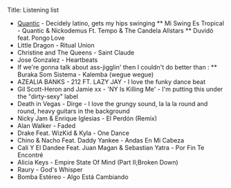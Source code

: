 Title: Listening list

* [Quantic](https://en.wikipedia.org/wiki/Quantic_(musician)) - Decidely latino, gets my hips swinging
** Mi Swing Es Tropical - Quantic & Nickodemus Ft. Tempo & The Candela Allstars
** Duvidó feat. Pongo Love
* Little Dragon - Ritual Union
* Christine and The Queens - Saint Claude
* Jose Gonzalez - Heartbeats
* If we're gonna talk about ass-jigglin' then I couldn't do better than :
** Buraka Som Sistema - Kalemba (wegue wegue) 
* AZEALIA BANKS - 212 FT. LAZY JAY - I love the funky dance beat 
* Gil Scott-Heron and Jamie xx - 'NY Is Killing Me' - I'm putting this under the "dirty-sexy" label
* Death in Vegas - Dirge - I love the grungy sound, la la la round and round, heavy guitars in the background
* Nicky Jam & Enrique Iglesias - El Perdón (Remix)
* Alan Walker - Faded
* Drake Feat. WizKid & Kyla - One Dance
* Chino & Nacho Feat. Daddy Yankee - Andas En Mi Cabeza
* Cali Y El Dandee Feat. Juan Magan & Sebastian Yatra - Por Fin Te Encontré
* Alicia Keys - Empire State Of Mind (Part II;Broken Down)
* Raury - God's Whisper
* Bomba Estéreo - Algo Está Cambiando
